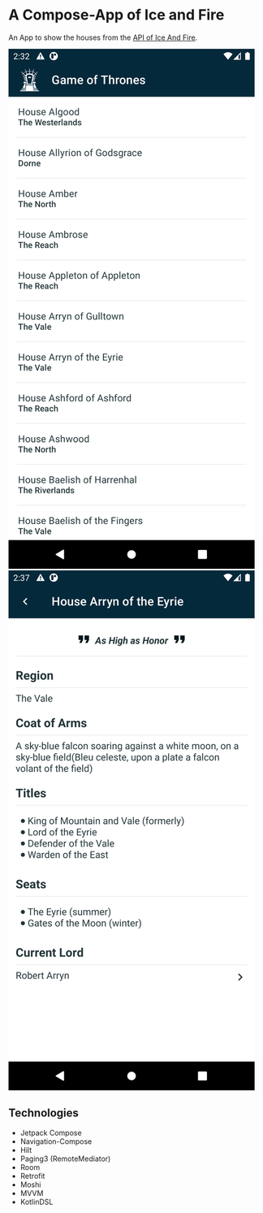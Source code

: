 # A Compose-App of Ice and Fire

An App to show the houses from the [API of Ice And Fire](https://anapioficeandfire.com/).

![Overview](images/overview.png)
![House Details](images/house_details.png)

## Technologies

- Jetpack Compose
- Navigation-Compose
- Hilt
- Paging3 (RemoteMediator)
- Room
- Retrofit
- Moshi
- MVVM
- KotlinDSL
